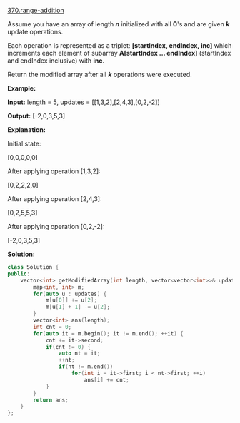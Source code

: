 [370.range-addition](https://leetcode.com/problems/range-addition/)  

Assume you have an array of length **_n_** initialized with all **0**'s and are given **_k_** update operations.

Each operation is represented as a triplet: **\[startIndex, endIndex, inc\]** which increments each element of subarray **A\[startIndex ... endIndex\]** (startIndex and endIndex inclusive) with **inc**.

Return the modified array after all **_k_** operations were executed.

**Example:**

  
**Input:** length = 5, updates = \[\[1,3,2\],\[2,4,3\],\[0,2,-2\]\]
  
**Output:** \[-2,0,3,5,3\]
  

**Explanation:**

  
Initial state:
  
\[0,0,0,0,0\]
  

  
After applying operation \[1,3,2\]:
  
\[0,2,2,2,0\]
  

  
After applying operation \[2,4,3\]:
  
\[0,2,5,5,3\]
  

  
After applying operation \[0,2,-2\]:
  
\[-2,0,3,5,3\]  



**Solution:**  

```cpp
class Solution {
public:
    vector<int> getModifiedArray(int length, vector<vector<int>>& updates) {
        map<int, int> m;
        for(auto u : updates) {
            m[u[0]] += u[2];
            m[u[1] + 1] -= u[2];
        }
        vector<int> ans(length);
        int cnt = 0;
        for(auto it = m.begin(); it != m.end(); ++it) {
            cnt += it->second;
            if(cnt != 0) {
                auto nt = it;
                ++nt;
                if(nt != m.end()) 
                    for(int i = it->first; i < nt->first; ++i)
                        ans[i] += cnt;
            }
        }
        return ans;
    }
};
```
      